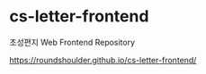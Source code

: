 # cs-letter-frontend
초성편지 Web Frontend Repository

https://roundshoulder.github.io/cs-letter-frontend/
